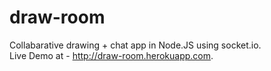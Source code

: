 # draw-room
Collabarative drawing + chat app in Node.JS using socket.io.<br/>
Live Demo at - http://draw-room.herokuapp.com.
